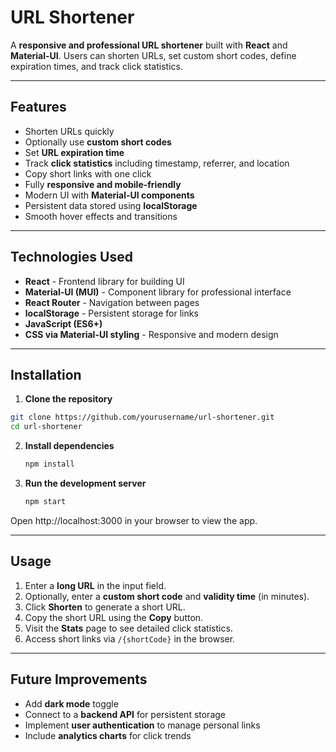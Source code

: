 # URL Shortener

A **responsive and professional URL shortener** built with **React** and **Material-UI**. Users can shorten URLs, set custom short codes, define expiration times, and track click statistics.

---

## Features

- Shorten URLs quickly
- Optionally use **custom short codes**
- Set **URL expiration time**
- Track **click statistics** including timestamp, referrer, and location
- Copy short links with one click
- Fully **responsive and mobile-friendly**
- Modern UI with **Material-UI components**
- Persistent data stored using **localStorage**
- Smooth hover effects and transitions

---

## Technologies Used

- **React** - Frontend library for building UI
- **Material-UI (MUI)** - Component library for professional interface
- **React Router** - Navigation between pages
- **localStorage** - Persistent storage for links
- **JavaScript (ES6+)**
- **CSS via Material-UI styling** - Responsive and modern design

---

## Installation

1. **Clone the repository**

```bash
git clone https://github.com/yourusername/url-shortener.git
cd url-shortener
```

2. **Install dependencies**

   ```bash
   npm install
   ```
3. **Run the development server**
   
   ```bash
   npm start
   ```
Open http://localhost:3000 in your browser to view the app.

---

## Usage

1. Enter a **long URL** in the input field.
2. Optionally, enter a **custom short code** and **validity time** (in minutes).
3. Click **Shorten** to generate a short URL.
4. Copy the short URL using the **Copy** button.
5. Visit the **Stats** page to see detailed click statistics.
6. Access short links via `/{shortCode}` in the browser.

---

## Future Improvements

- Add **dark mode** toggle
- Connect to a **backend API** for persistent storage
- Implement **user authentication** to manage personal links
- Include **analytics charts** for click trends


